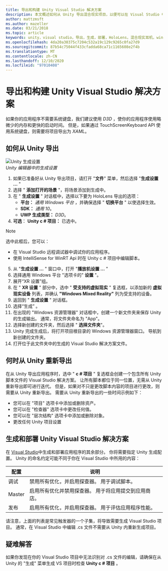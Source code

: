 ```yaml
---
title: 导出和构建 Unity Visual Studio 解决方案
description: 本文概述如何从 Unity 导出混合现实项目，以便可以在 Visual Studio 中生成和部署。
author: mattzmsft
ms.author: mazeller
ms.date: 03/21/2018
ms.topic: article
keywords: unity，visual studio，导出，生成，部署，HoloLens，混合现实耳机，windows mixed reality 耳机，虚拟现实耳机，UWP，部署
ms.openlocfilehash: 4da20a30375c7204c532a19c129c9265c0fa27d9
ms.sourcegitcommit: 87b54c75044f433cfadda68ca71c1165608e2f4b
ms.translationtype: MT
ms.contentlocale: zh-CN
ms.lasthandoff: 12/10/2020
ms.locfileid: "97010408"
---
```

# <a name="exporting-and-building-a-unity-visual-studio-solution"></a>导出和构建 Unity Visual Studio 解决方案

如果你的应用程序不需要系统键盘，我们建议使用 *D3D* ，使你的应用程序使用略微少的内存和更快的启动时间。 但是，如果通过 TouchScreenKeyboard API 使用系统键盘，则需要将项目导出为 *XAML*。

## <a name="how-to-export-from-unity"></a>如何从 Unity 导出

![Unity 生成设置](images/unitybuildsettings-300px.png)<br>
*Unity 编辑器中的生成设置*

1. 如果已准备好从 Unity 导出项目，请打开 "**文件**" 菜单，然后选择 "**生成设置 ...** "
2. 选择 " **添加打开的场景** "，将场景添加到生成中。
3. 在 " **生成设置** " 对话框中，选择以下要为 HoloLens 导出的选项：
   * **平台：** *通用 Windows 平台* ，并确保选择 " **切换平台** " 以使选择生效。
   * **SDK：** *通用 10*。
   * **UWP 生成类型：** *D3D*。
4. **可选**： **Unity c # 项目：** 已选中。

>[!NOTE]
>选中此框后，您可以：
>* 在 Visual Studio 远程调试器中调试你的应用程序。
>* 使用 IntelliSense for WinRT Api 时在 Unity c # 项目中编辑脚本。

5. 从 "**生成设置 ...** " 窗口中，打开 "**播放机设置 ...** "
6. 选择通用 Windows 平台 "选项卡的" **设置** "。
7. 展开“XR 设置”组。
8. 在 " **XR 设置** " 部分中，选中 " **受支持的虚拟现实** " 复选框，以添加新的 **虚拟现实设备** 列表，并确认 **"Windows Mixed Reality"** 列为受支持的设备。
9. 返回到 " **生成设置** " 对话框。
10. 选择“生成”  。
11. 在出现的 "Windows 资源管理器" 对话框中，创建一个新文件夹来保存 Unity 的生成输出。 通常，将文件夹命名为 "App"。
12. 选择新创建的文件夹，然后选择 " **选择文件夹**"。
13. Unity 完成生成后，将打开项目根目录的 Windows 资源管理器窗口。 导航到新创建的文件夹。
14. 打开位于此文件夹中的生成的 Visual Studio 解决方案文件。

## <a name="when-to-re-export-from-unity"></a>何时从 Unity 重新导出

在从 Unity 导出应用程序时，选中 " **c # 项目** " 复选框会创建一个包含所有 Unity 脚本文件的 Visual Studio 解决方案。 让所有脚本都位于同一位置，无需从 Unity 重新导出即可进行迭代。 但是，如果对不只是更改脚本内容的项目进行更改，则需要从 Unity 重新导出。 需要从 Unity 重新导出的一些时间示例如下：
* 您可以在 "项目" 选项卡中添加或删除资产。
* 您可以在 "检查器" 选项卡中更改任何值。
* 您可以在 "层次结构" 选项卡中添加或删除对象。
* 更改任何 Unity 项目设置

## <a name="building-and-deploying-a-unity-visual-studio-solution"></a>生成和部署 Unity Visual Studio 解决方案

在 [Visual Studio](../platform-capabilities-and-apis/using-visual-studio.md)中生成和部署应用程序的其余部分。 你将需要指定 Unity 生成配置。 Unity 的命名约定可能不同于你在 Visual Studio 中所用的内容：

|  配置  |  说明 | 
|----------|----------|
|  调试  |  禁用所有优化，并启用探查器。 用于调试脚本。 | 
|  Master  |  启用所有优化并禁用探查器。 用于将应用提交到应用商店。 | 
|  发布  |  启用所有优化，并启用探查器。 用于评估应用程序性能。 | 

请注意，上面的列表是常见触发器的一个子集，将导致需要生成 Visual Studio 项目。 通常，在 Visual Studio 中编辑 .cs 文件不需要从 Unity 内重新生成项目。

## <a name="troubleshooting"></a>疑难解答

如果你发现在你的 Visual Studio 项目中无法识别对 .cs 文件的编辑，请确保在从 Unity 的 "生成" 菜单生成 VS 项目时检查 **Unity c # 项目** 。
